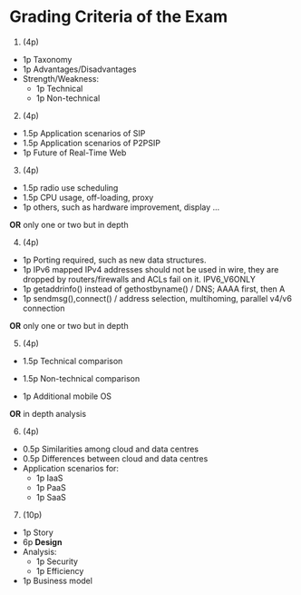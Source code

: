 Grading Criteria of the Exam
=====

1. (4p)
  - 1p Taxonomy
  - 1p Advantages/Disadvantages
  - Strength/Weakness:
     - 1p Technical
     - 1p Non-technical

2. (4p)
  - 1.5p Application scenarios of SIP
  - 1.5p Application scenarios of P2PSIP
  - 1p Future of Real-Time Web

3. (4p)
  - 1.5p radio use scheduling
  - 1.5p CPU usage, off-loading, proxy
  - 1p others, such as hardware improvement, display ...

  **OR** only one or two but in depth

4. (4p)
  - 1p Porting required, such as new data structures.
  - 1p IPv6 mapped IPv4 addresses should not be used in wire,
    they are dropped by routers/firewalls and ACLs fail on it.
    IPV6_V6ONLY
  - 1p getaddrinfo() instead of gethostbyname() / DNS; AAAA first, then A
  - 1p sendmsg(),connect() / address selection, multihoming, parallel v4/v6 connection

  **OR** only one or two but in depth

5. (4p)
  - 1.5p Technical comparison
  - 1.5p Non-technical comparison

  - 1p  Additional mobile OS

  **OR** in depth analysis

6. (4p)
  - 0.5p Similarities among cloud and data centres
  - 0.5p Differences between cloud and data centres
  - Application scenarios for:
     - 1p IaaS
     - 1p PaaS
     - 1p SaaS

7. (10p)
  - 1p Story
  - 6p **Design**
  - Analysis:
     - 1p Security
     - 1p Efficiency
  - 1p Business model

